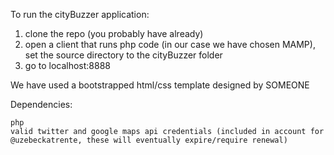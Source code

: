 To run the cityBuzzer application:
1. clone the repo (you probably have already)
2. open a client that runs php code (in our case we have chosen MAMP), set the source directory to the cityBuzzer folder
3. go to localhost:8888

We have used a bootstrapped html/css template designed by SOMEONE

Dependencies:

	php
	valid twitter and google maps api credentials (included in account for @uzebeckatrente, these will eventually expire/require renewal)